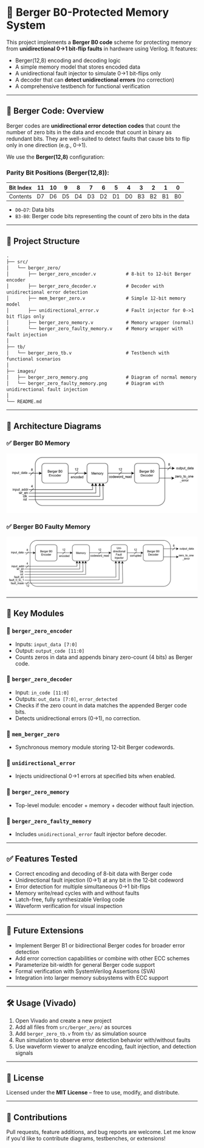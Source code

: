 # 🧠 Berger B0-Protected Memory System

This project implements a **Berger B0 code** scheme for protecting memory from **unidirectional 0->1 bit-flip faults** in hardware using Verilog. It features:

* Berger(12,8) encoding and decoding logic
* A simple memory model that stores encoded data
* A unidirectional fault injector to simulate 0->1 bit-flips only
* A decoder that can **detect unidirectional errors** (no correction)
* A comprehensive testbench for functional verification

---

## 📘 Berger Code: Overview

Berger codes are **unidirectional error detection codes** that count the number of zero bits in the data and encode that count in binary as redundant bits. They are well-suited to detect faults that cause bits to flip only in one direction (e.g., 0->1).

We use the **Berger(12,8)** configuration:

### Parity Bit Positions (Berger(12,8)):

| Bit Index | 11 | 10 | 9  | 8  | 7  | 6  | 5  | 4  | 3  | 2  | 1  | 0  |
| --------- | -- | -- | -- | -- | -- | -- | -- | -- | -- | -- | -- | -- |
| Contents  | D7 | D6 | D5 | D4 | D3 | D2 | D1 | D0 | B3 | B2 | B1 | B0 |

* `D0–D7`: Data bits
* `B3-B0`: Berger code bits representing the count of zero bits in the data

---

## 📂 Project Structure

```
.
├── src/
│   └── berger_zero/
│       ├── berger_zero_encoder.v           # 8-bit to 12-bit Berger encoder
│       ├── berger_zero_decoder.v           # Decoder with unidirectional error detection
│       ├── mem_berger_zero.v               # Simple 12-bit memory model
│       ├── unidirectional_error.v          # Fault injector for 0->1 bit flips only
│       ├── berger_zero_memory.v            # Memory wrapper (normal)
│       └── berger_zero_faulty_memory.v     # Memory wrapper with fault injection
│
├── tb/
│   └── berger_zero_tb.v                    # Testbench with functional scenarios
│
├── images/
│   ├── berger_zero_memory.png              # Diagram of normal memory
│   └── berger_zero_faulty_memory.png       # Diagram with unidirectional fault injection
│
└── README.md
```

---

## 🧠 Architecture Diagrams

### ✅ Berger B0 Memory

![Berger B0 Memory](../../images/berger_zero_memory.png)

### ✅ Berger B0 Faulty Memory

![Berger B0 Faulty Memory](../../images/berger_zero_faulty_memory.png)

---

## 🔩 Key Modules

### 🔹 `berger_zero_encoder`

* Inputs: `input_data [7:0]`
* Output: `output_code [11:0]`
* Counts zeros in data and appends binary zero-count (4 bits) as Berger code.

### 🔹 `berger_zero_decoder`

* Input: `in_code [11:0]`
* Outputs: `out_data [7:0]`, `error_detected`
* Checks if the zero count in data matches the appended Berger code bits.
* Detects unidirectional errors (0->1), no correction.

### 🔹 `mem_berger_zero`

* Synchronous memory module storing 12-bit Berger codewords.

### 🔹 `unidirectional_error`

* Injects unidirectional 0->1 errors at specified bits when enabled.

### 🔹 `berger_zero_memory`

* Top-level module: encoder + memory + decoder without fault injection.

### 🔹 `berger_zero_faulty_memory`

* Includes `unidirectional_error` fault injector before decoder.

---

## ✅ Features Tested

* Correct encoding and decoding of 8-bit data with Berger code
* Unidirectional fault injection (0->1) at any bit in the 12-bit codeword
* Error detection for multiple simultaneous 0->1 bit-flips
* Memory write/read cycles with and without faults
* Latch-free, fully synthesizable Verilog code
* Waveform verification for visual inspection

---

## 🚀 Future Extensions

* Implement Berger B1 or bidirectional Berger codes for broader error detection
* Add error correction capabilities or combine with other ECC schemes
* Parameterize bit-width for general Berger code support
* Formal verification with SystemVerilog Assertions (SVA)
* Integration into larger memory subsystems with ECC support

---

## 🛠️ Usage (Vivado)

1. Open Vivado and create a new project
2. Add all files from `src/berger_zero/` as sources
3. Add `berger_zero_tb.v` from `tb/` as simulation source
4. Run simulation to observe error detection behavior with/without faults
5. Use waveform viewer to analyze encoding, fault injection, and detection signals

---

## 📜 License

Licensed under the **MIT License** – free to use, modify, and distribute.

---

## 🤝 Contributions

Pull requests, feature additions, and bug reports are welcome.
Let me know if you'd like to contribute diagrams, testbenches, or extensions!
